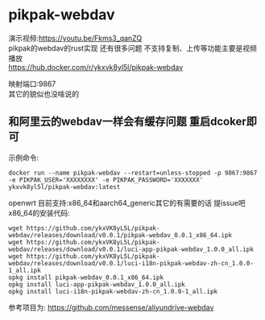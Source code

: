 # pikpak-webdav
演示视频:https://youtu.be/Fkms3_qanZQ   
pikpak的webdav的rust实现  还有很多问题 不支持复制、上传等功能主要是视频播放        
https://hub.docker.com/r/ykxvk8yl5l/pikpak-webdav

映射端口:9867      
其它的貌似也没啥说的    
## 和阿里云的webdav一样会有缓存问题   重启dcoker即可  


示例命令:
```
docker run --name pikpak-webdav --restart=unless-stopped -p 9867:9867 -e PIKPAK_USER='XXXXXXXX' -e PIKPAK_PASSWORD='XXXXXXX' ykxvk8yl5l/pikpak-webdav:latest
```


openwrt 目前支持:x86_64和aarch64_generic其它的有需要的话  提issue吧     
x86_64的安装代码:   
```
wget https://github.com/ykxVK8yL5L/pikpak-webdav/releases/download/v0.0.1/pikpak-webdav_0.0.1_x86_64.ipk
wget https://github.com/ykxVK8yL5L/pikpak-webdav/releases/download/v0.0.1/luci-app-pikpak-webdav_1.0.0_all.ipk
wget https://github.com/ykxVK8yL5L/pikpak-webdav/releases/download/v0.0.1/luci-i18n-pikpak-webdav-zh-cn_1.0.0-1_all.ipk
opkg install pikpak-webdav_0.0.1_x86_64.ipk
opkg install luci-app-pikpak-webdav_1.0.0_all.ipk
opkg install luci-i18n-pikpak-webdav-zh-cn_1.0.0-1_all.ipk
```


参考项目为:
https://github.com/messense/aliyundrive-webdav
